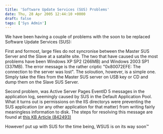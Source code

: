 ```yaml
---
title: 'Software Update Services (SUS) Problems'
date: Thu, 28 Apr 2005 12:44:10 +0000
draft: false
tags: ['Sys Admin']
---
```


We have been having a couple of problems with the soon to be replaced Software Update Services (SUS):

First and formost, large files do not syncronise between the Master SUS Server and the Slave at a satalite site. The two that have caused us the most problems have been Windows XP SP2 (266MB) and Windows 2003 SP1 (337MB). The error message is the rather criptic "0x80072EFE: The connection to the server was lost". The soloution, however, is a simple one. Simply take the files from the Master SUS server on USB key or CD and dump them on the Slave SUS Server.

Second problem, was Active Server Pages EventID 5 messages in the application log, seemingly caused by SUS in the Default Application Pool. What it turns out is permissions on the IIS directorys were preventing the SUS application (or any other application for that matter) from writing fairly meaningless information to disk. The steps for resolving this message are found at [this KB Article (842493)](https://web.archive.org/web/20050318091836/http://support.microsoft.com/?kbid=842493)

However! put up with SUS for the time being, WSUS is on its way soon™